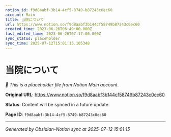 ```yaml
---
notion_id: f9d8aabf-3b14-4cf5-8749-b87243c0ec60
account: Main
title: 当院について
url: https://www.notion.so/f9d8aabf3b144cf58749b87243c0ec60
created_time: 2023-06-26T06:49:00.000Z
last_edited_time: 2023-06-26T07:17:00.000Z
sync_status: placeholder
sync_time: 2025-07-12T15:01:15.105348
---
```


# 当院について

*🔄 This is a placeholder file from Notion Main account.*

**Original URL**: https://www.notion.so/f9d8aabf3b144cf58749b87243c0ec60

**Status**: Content will be synced in a future update.

**Page ID**: `f9d8aabf-3b14-4cf5-8749-b87243c0ec60`

---

*Generated by Obsidian-Notion sync at 2025-07-12 15:01:15*
